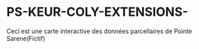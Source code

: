 # PS-KEUR-COLY-EXTENSIONS-
Ceci est une carte interactive des données parcellaires de Pointe Sarene(Fictif) 
